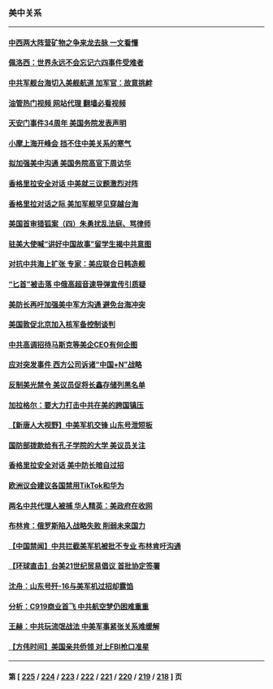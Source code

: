 ### 美中关系
---
#### [中西两大阵营矿物之争来龙去脉 一文看懂](../../pages/nf1412576/n14009390.md?06050045) 
#### [佩洛西：世界永远不会忘记六四事件受难者](../../pages/nf1412576/n14009579.md?06050045) 
#### [中共军舰台海切入美舰航道 加军官：故意挑衅](../../pages/nf1412576/n14009530.md?06050045) 
#### [油管热门视频 网站代理 翻墙必看视频](http://138.2.39.72:81/youtube.html?epic-marker?06050045)
#### [天安门事件34周年 美国务院发表声明](../../pages/nf1412576/n14009466.md?06050045) 
#### [小摩上海开峰会 挡不住中美关系的寒气](../../pages/nf1412576/n14009421.md?06050045) 
#### [拟加强美中沟通 美国务院高官下周访华](../../pages/nf1412576/n14009444.md?06050045) 
#### [香格里拉安全对话 中美就三议题激烈对阵](../../pages/nf1412576/n14009412.md?06050045) 
#### [香格里拉对话之际 美加军舰罕见穿越台海](../../pages/nf1412576/n14009379.md?06050045) 
#### [美国首审猎狐案（四）朱勇扰乱法庭、骂律师](../../pages/nf1412576/n14009171.md?06050045) 
#### [驻美大使喊“讲好中国故事”留学生揭中共意图](../../pages/nf1412576/n14009303.md?06050045) 
#### [对抗中共海上扩张 专家：美应联合日韩造舰](../../pages/nf1412576/n14009249.md?06050045) 
#### [“匕首”被击落 中俄高超音速导弹宣传引质疑](../../pages/nf1412576/n14008433.md?06050045) 
#### [美防长再吁加强美中军方沟通 避免台海冲突](../../pages/nf1412576/n14009182.md?06050045) 
#### [美国敦促北京加入核军备控制谈判](../../pages/nf1412576/n14009117.md?06050045) 
#### [中共高调招待马斯克等美企CEO有何企图](../../pages/nf1412576/n14009040.md?06050045) 
#### [应对突发事件 西方公司诉诸“中国+N”战略](../../pages/nf1412576/n14009051.md?06050045) 
#### [反制美光禁令 美议员促将长鑫存储列黑名单](../../pages/nf1412576/n14009028.md?06050045) 
#### [加拉格尔：要大力打击中共在美的跨国镇压](../../pages/nf1412576/n14009013.md?06050045) 
#### [【新唐人大视野】中美军机交锋 山东号泄短板](../../pages/nf1412576/n14008983.md?06050045) 
#### [国防部拨款给有孔子学院的大学 美议员关注](../../pages/nf1412576/n14009009.md?06050045) 
#### [香格里拉安全对话 美中防长暗自过招](../../pages/nf1412576/n14008973.md?06050045) 
#### [欧洲议会建议各国禁用TikTok和华为](../../pages/nf1412576/n14008975.md?06050045) 
#### [两名中共代理人被捕 华人精英：美政府在收网](../../pages/nf1412576/n14008541.md?06050045) 
#### [布林肯：俄罗斯陷入战略失败 削弱未来国力](../../pages/nf1412576/n14008868.md?06050045) 
#### [【中国禁闻】中共拦截美军机被批不专业 布林肯吁沟通](../../pages/nf1412576/n14008325.md?06050045) 
#### [【环球直击】台美21世纪贸易倡议 首批协定签署](../../pages/nf1412576/n14008316.md?06050045) 
#### [沈舟：山东号歼-16与美军机过招却露馅](../../pages/nf1412576/n14008448.md?06050045) 
#### [分析：C919商业首飞 中共航空梦仍困难重重](../../pages/nf1412576/n14008296.md?06050045) 
#### [王赫：中共玩流氓战法 中美军事紧张关系难缓解](../../pages/nf1412576/n14008446.md?06050045) 
#### [【方伟时间】美国亲共侨领 对上FBI枪口准星](../../pages/nf1412576/n14008414.md?06050045) 

---
#### 第 [ [225](./225.md?06050045) / [224](./224.md?06050045) / [223](./223.md?06050045) / [222](./222.md?06050045) / [221](./221.md?06050045) / [220](./220.md?06050045) / [219](./219.md?06050045) / [218](./218.md?06050045) ] 页
